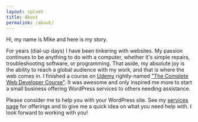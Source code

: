 ```yaml
---
layout: splash
title: About
permalink: /about/
---
```


Hi, my name is Mike and here is my story.

For years (dial-up days) I have been tinkering with websites.  My passion continues to be anything to do with a computer, whether it's simple repairs, troubleshooting software, or programming.  That aside, my absolute joy is the ability to reach a global audience with my work, and that is where the web comes in.  I finished a course on [Udemy](https://www.udemy.com) rightly-named ["The Complete Web Developer Course"](https://www.udemy.com/complete-web-developer-course/learn/).  It was awesome and only inspired me more to start a small business offering WordPress services to others needing assistance.

Please consider me to help you with your WordPress site.  See my [services page](http://mikefontenot.me/services) for offerings and to give me a quick idea on what you need help with.  I look forward to working with you!
